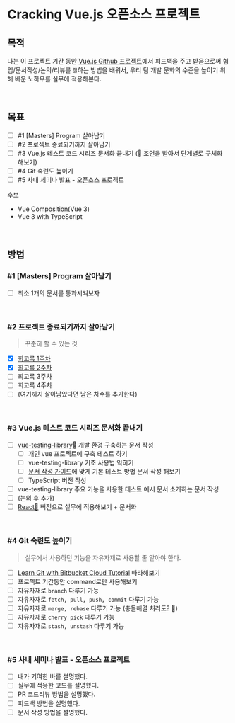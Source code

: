 # Cracking Vue.js 오픈소스 프로젝트

## 목적

나는 이 프로젝트 기간 동안 [Vue.js Github 프로젝트](https://github.com/joshua1988/vue-camp)에서 피드백을 주고 받음으로써 협업/문서작성/논의/리뷰를 `잘`하는 방법을 배워서, 우리 팀 개발 문화의 수준을 높이기 위해 배운 노하우를 실무에 적용해본다.

<br>

## 목표

* [ ] #1 [Masters] Program 살아남기
* [ ] #2 프로젝트 종료되기까지 살아남기
* [ ] #3 Vue.js 테스트 코드 시리즈 문서화 끝내기
(🙏 조언을 받아서 단계별로 구체화 해보기)
* [ ] #4 Git 숙련도 높이기
* [ ] #5 사내 세미나 발표 - 오픈소스 프로젝트

후보

* Vue Composition(Vue 3)
* Vue 3 with TypeScript

<br>

## 방법

### #1 [Masters] Program 살아남기

* [ ] 최소 1개의 문서를 통과시켜보자

<br>

### #2 프로젝트 종료되기까지 살아남기

> 꾸준히 할 수 있는 것

* [x] [회고록 1주차](https://github.com/yahma25/practice-vue.js/blob/main/docs/%ED%9A%8C%EA%B3%A0%EB%A1%9D/Retrospection-1-210815.md)
* [x] [회고록 2주차](https://github.com/yahma25/practice-vue.js/blob/main/docs/%ED%9A%8C%EA%B3%A0%EB%A1%9D/Retrospection-2-210822.md)
* [ ] 회고록 3주차
* [ ] 회고록 4주차
* [ ] (여기까지 살아남았다면 남은 차수를 추가한다)

<br>

### #3 Vue.js 테스트 코드 시리즈 문서화 끝내기

* [ ] [vue-testing-library🦎](https://github.com/testing-library/vue-testing-library) 개발 환경 구축하는 문서 작성
  * [ ] 개인 vue 프로젝트에 구축 테스트 하기
  * [ ] vue-testing-library 기초 사용법 익히기
  * [ ] [문서 작성 가이드](https://github.com/joshua1988/vue-camp/blob/master/.github/DOC_CONTRIBUTION_GUIDE.md)에 맞게 기본 테스트 방법 문서 작성 해보기
  * [ ] TypeScript 버전 작성
* [ ] vue-testing-library 주요 기능을 사용한 테스트 예시 문서 소개하는 문서 작성
* [ ] (논의 후 추가)
* [ ] [React🐐](https://github.com/testing-library/react-testing-library) 버전으로 실무에 적용해보기 + 문서화

<br>

### #4 Git 숙련도 높이기

> 실무에서 사용하던 기능을 자유자재로 사용할 줄 알아야 한다.

* [ ] [Learn Git with Bitbucket Cloud Tutorial](https://www.atlassian.com/git/tutorials/learn-git-with-bitbucket-cloud) 따라해보기
* [ ] 프로젝트 기간동안 command로만 사용해보기
* [ ] 자유자재로 `branch` 다루기 가능
* [ ] 자유자재로 `fetch, pull, push, commit` 다루기 가능
* [ ] 자유자재로 `merge, rebase` 다루기 가능 (충돌해결 처리도? 🤔)
* [ ] 자유자재로 `cherry pick` 다루기 가능
* [ ] 자유자재로 `stash, unstash` 다루기 가능

<br>

### #5 사내 세미나 발표 - 오픈소스 프로젝트

* [ ] 내가 기여한 바를 설명했다.
* [ ] 실무에 적용한 코드를 설명했다.
* [ ] PR 코드리뷰 방법을 설명했다.
* [ ] 피드백 방법을 설명했다.
* [ ] 문서 작성 방법을 설명했다.
